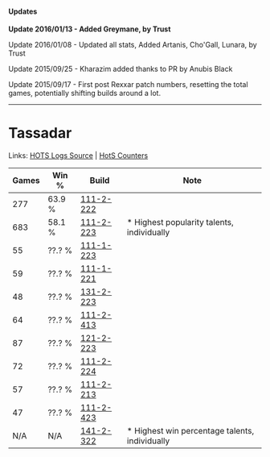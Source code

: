 #### Updates
**Update 2016/01/13 - Added Greymane, by Trust**

Update 2016/01/08 - Updated all stats, Added Artanis, Cho'Gall, Lunara, by Trust

Update 2015/09/25 - Kharazim added thanks to PR by Anubis Black

Update 2015/09/17 - First post Rexxar patch numbers, resetting the total games, potentially shifting builds around a lot.

***

# Tassadar

Links: [HOTS Logs Source](https://www.hotslogs.com/Sitewide/HeroDetails?Hero=Tassadar) | [HotS Counters](http://hotscounters.com/#/hero/Tassadar)

Games  | Win %  | Build     | Note
-----  | -----  | -----     | ----
277    | 63.9 % | [111-2-222](http://www.heroesfire.com/hots/talent-calculator/tassadar#gOyU) | 
683    | 58.1 % | [111-2-223](http://www.heroesfire.com/hots/talent-calculator/tassadar#gOyV) | * Highest popularity talents, individually
55     | ??.? % | [111-1-223](http://www.heroesfire.com/hots/talent-calculator/tassadar#gOit) | 
59     | ??.? % | [111-1-221](http://www.heroesfire.com/hots/talent-calculator/tassadar#gOir) | 
48     | ??.? % | [131-2-223](http://www.heroesfire.com/hots/talent-calculator/tassadar#h9nV) | 
64     | ??.? % | [111-2-413](http://www.heroesfire.com/hots/talent-calculator/tassadar#gO_T) | 
87     | ??.? % | [121-2-223](http://www.heroesfire.com/hots/talent-calculator/tassadar#gnM_) | 
72     | ??.? % | [111-2-224](http://www.heroesfire.com/hots/talent-calculator/tassadar#gOyW) | 
57     | ??.? % | [111-2-213](http://www.heroesfire.com/hots/talent-calculator/tassadar#gOyL) | 
47     | ??.? % | [111-2-423](http://www.heroesfire.com/hots/talent-calculator/tassadar#gO_d) | 
N/A    | N/A    | [141-2-322](http://www.heroesfire.com/hots/talent-calculator/tassadar#hYDY) | * Highest win percentage talents, individually
